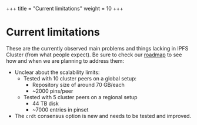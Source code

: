 +++
title = "Current limitations"
weight = 10
+++

# Current limitations

These are the currently observed main problems and things lacking in IPFS Cluster (from what people expect). Be sure to check our [roadmap](/documentation/roadmap/) to see how and when we are planning to address them:

* Unclear about the scalability limits:
  * Tested with 10 cluster peers on a global setup:
    * Repository size of around 70 GB/each
    * ~2000 pins/peer
  * Tested with 5 cluster peers on a regional setup
    * 44 TB disk
    * ~7000 entries in pinset
* The `crdt` consensus option is new and needs to be tested and improved.
